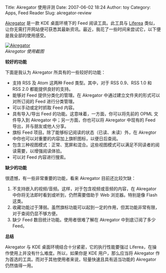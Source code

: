 Title: Akregator 使用评测
Date: 2007-06-02 18:24
Author: toy
Category: Apps, Feed Reader
Slug: akregator-review

[Akregator](http://akregator.kde.org/) 是一款 KDE 桌面环境下的 Feed
阅读工具。此工具与 [Liferea](http://linuxtoy.org/tag/liferea)
类似，让你无需打开网站便可获悉其最新资讯。最近，我花了一些时间来尝试它，以下便是我全部的使用感受。

[![Akregator](http://i.linuxtoy.org/i/2007/06/akregator_s.png)](http://i.linuxtoy.org/i/2007/06/akregator.png)  
*Akregator 使用截图*

**较好的功能**

下面是我认为 Akregator 所具有的一些较好的功能：

-   支持 RSS 及 Atom 这两种 Feed 类型。其中，对于 RSS 0.9、RSS 1.0 和
    RSS 2.0 都能提供良好的支持。
-   能够对 Feed 提供分类化的管理。在 Akregator
    中通过建立文件夹的形式可以对所订阅的 Feed 进行分类管理。
-   可以手动或定时抓取 Feed 内容。
-   具有导入/导出 Feed 的功能。这意味着，一方面，你可以将先前的 OPML
    文件导入到 Akregator 中；另一方面，你也可以将 Akregator 中现有的
    Feed 导出，并与朋友或他人分享。
-   旗标 Feed 项目。除了能够标记阅读的状态（已读、未读）外，在 Akregtor
    中你也可以对重要的内容加上旗帜图标，以便日后查阅。
-   包含三种视图模式：正常、宽屏和混合。这些视图模式可以满足不同读者的阅读需要，以增强阅读体验。
-   可以对 Feed 内容进行搜索。

**缺少的功能**

很遗憾，有一些非常重要的功能，看来 Akregator 目前还比较欠缺：

1.  不支持嵌入的视频/音频。这样，对于包含视频或音频的内容，在 Akregator
    中你将无法即时看到或听到，仍然需要借助于 Web 浏览器。特别是像 Flash
    这类。
2.  收藏功能过于薄弱。虽然旗标功能可以起到一定的作用，但其功能非常有限，对于查阅仍显不够方便。
3.  缺少 Feed 数目统计功能。使用者很难了解在 Akregator 中到底订阅了多少
    Feed。

**总结**

Akregator 与 KDE 桌面环境结合十分紧密，它的执行性能要强过
Liferea，在操作使用上并没有什么难度。所以，如果你是 KDE 用户，那么应当将
Akregator 作为首选的工具。而对于其他使用者来说，轻量快速且具有适当功能的
Akregator 仍然值得一用。
